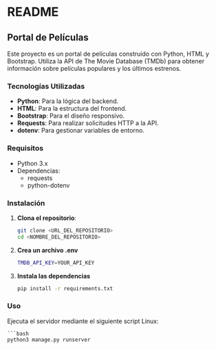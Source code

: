 # README

## Portal de Películas

Este proyecto es un portal de películas construido con Python, HTML y Bootstrap. Utiliza la API de The Movie Database (TMDb) para obtener información sobre películas populares y los últimos estrenos.

### Tecnologías Utilizadas

- **Python**: Para la lógica del backend.
- **HTML**: Para la estructura del frontend.
- **Bootstrap**: Para el diseño responsivo.
- **Requests**: Para realizar solicitudes HTTP a la API.
- **dotenv**: Para gestionar variables de entorno.

### Requisitos

- Python 3.x
- Dependencias:
  - requests
  - python-dotenv

### Instalación

1. **Clona el repositorio**:

   ```bash
   git clone <URL_DEL_REPOSITORIO>
   cd <NOMBRE_DEL_REPOSITORIO>

2. **Crea un archivo .env**

    ```bash
    TMDB_API_KEY=YOUR_API_KEY
    
3. **Instala las dependencias**

    ```bash
    pip install -r requirements.txt

### Uso

Ejecuta el servidor mediante el siguiente script
    Linux:

    ```bash
    python3 manage.py runserver
